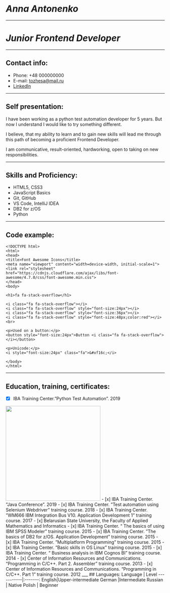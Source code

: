 # ***Anna Antonenko***
___
# *Junior Frontend Developer*
___
## Contact info:
* Phone: +48 000000000
* E-mail: tozhesa@mail.ru
* [LinkedIn](https://www.linkedin.com/in/%D0%B0%D0%BD%D0%BD%D0%B0-%D0%B0%D0%BD%D1%82%D0%BE%D0%BD%D0%B5%D0%BD%D0%BA%D0%BE-b039aa215/)
___
## Self presentation:
I have been working as a python test automation developer for 5 years. But now I understand I would like to try something different. 

I believe, that my ability to learn and to gain new skills will lead me through this path of becoming a proficient Frontend Developer.

I am communicative, result-oriented, hardworking, open to taking on new responsibilities.
___
## Skills and Proficiency:
+ HTML5, CSS3
+ JavaScript Basics
+ Git, GitHub
+ VS Code, IntelliJ IDEA
+ DB2 for z/OS
+ Python
___
## Code example:
    <!DOCTYPE html>
    <html>
    <head>
    <title>Font Awesome Icons</title>
    <meta name="viewport" content="width=device-width, initial-scale=1">
    <link rel="stylesheet" href="https://cdnjs.cloudflare.com/ajax/libs/font-awesome/4.7.0/css/font-awesome.min.css">
    </head>
    <body>

    <h1>fa fa-stack-overflow</h1>

    <i class="fa fa-stack-overflow"></i>
    <i class="fa fa-stack-overflow" style="font-size:24px"></i>
    <i class="fa fa-stack-overflow" style="font-size:36px"></i>
    <i class="fa fa-stack-overflow" style="font-size:48px;color:red"></i>
    <br>

    <p>Used on a button:</p>
    <button style="font-size:24px">Button <i class="fa fa-stack-overflow"></i></button>

    <p>Unicode:</p>
    <i style="font-size:24px" class="fa">&#xf16c;</i>

    </body>
    </html> 
___
## Education, training, certificates:
- [x] IBA Training Center.”Python Test Automation”. 2019
<img src="https://www.softwaretestinghelp.com/wp-content/qa/uploads/2019/12/Python-Testing-Frameworks.png" width="300">
- [x] IBA Training Center. ”Java Conference”. 2019
- [x] IBA Training Center. ”Test automation using Selenium Webdriver” training course. 2018
- [x] IBA Training Center. ”WM666 IBM Integration Bus V10. Application Development 1” training course. 2017
- [x] Belarusian State University, the Faculty of Applied Mathematics and Informatics
- [x] IBA Training Center. “ The basics of using IBM SPSS Modeler” training course. 2015
- [x] IBA Training Center. ”The basics of DB2 for z/OS. Application Development” training course. 2015
- [x] IBA Training Center. ”Multiplatform Programming” training course. 2015
- [x] IBA Training Center. ”Basic skills in OS Linux” training course. 2015
- [x] IBA Training Center. “ Business analysis in IBM Cognos BI” training course. 2014
- [x] Center of Information Resources and Communications. “Programming in C/C++. Part 2. Assembler” training course. 2013
- [x] Center of Information Resources and Communications. “Programming in C/C++. Part 1” training course. 2012
___
## Languages:
Language | Level
-----------|:-------: 
English|Upper-intermediate 
German |Intermediate
Russian | Native
Polish | Beginner 


